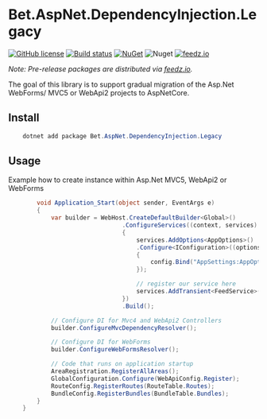 # Bet.AspNet.DependencyInjection.Legacy

[![GitHub license](https://img.shields.io/badge/license-MIT-blue.svg?style=flat-square)](https://raw.githubusercontent.com/kdcllc/Bet.Extensions.Legacy/master/LICENSE)
[![Build status](https://ci.appveyor.com/api/projects/status/fib71kajo91ygfrp?svg=true)](https://ci.appveyor.com/project/kdcllc/bet-extensions-legacy)
[![NuGet](https://img.shields.io/nuget/v/Bet.AspNet.DependencyInjection.Legacy.svg)](https://www.nuget.org/packages?q=Bet.AspNet.DependencyInjection.Legacy)
![Nuget](https://img.shields.io/nuget/dt/Bet.AspNet.DependencyInjection.Legacy)
[![feedz.io](https://img.shields.io/badge/endpoint.svg?url=https://f.feedz.io/kdcllc/kdcllc/shield/Bet.AspNet.DependencyInjection.Legacy/latest)](https://f.feedz.io/kdcllc/kdcllc/packages/Bet.AspNet.DependencyInjection.Legacy/latest/download)

*Note: Pre-release packages are distributed via [feedz.io](https://f.feedz.io/kdcllc/kdcllc/nuget/index.json).*

The goal of this library is to support gradual migration of the Asp.Net WebForms/ MVC5 or WebApi2 projects to AspNetCore.

## Install

```csharp
    dotnet add package Bet.AspNet.DependencyInjection.Legacy
```

## Usage

Example how to create instance within Asp.Net MVC5, WebApi2 or WebForms

```csharp
        void Application_Start(object sender, EventArgs e)
        {
            var builder = WebHost.CreateDefaultBuilder<Global>()
                                .ConfigureServices((context, services) =>
                                {
                                    services.AddOptions<AppOptions>()
                                    .Configure<IConfiguration>((options, config) =>
                                    {
                                        config.Bind("AppSettings:AppOptions", options);
                                    });

                                    // register our service here
                                    services.AddTransient<FeedService>();
                                })
                                .Build();

            // Configure DI for Mvc4 and WebApi2 Controllers
            builder.ConfigureMvcDependencyResolver();

            // Configure DI for WebForms
            builder.ConfigureWebFormsResolver();

            // Code that runs on application startup
            AreaRegistration.RegisterAllAreas();
            GlobalConfiguration.Configure(WebApiConfig.Register);
            RouteConfig.RegisterRoutes(RouteTable.Routes);
            BundleConfig.RegisterBundles(BundleTable.Bundles);
        }
    }
```
